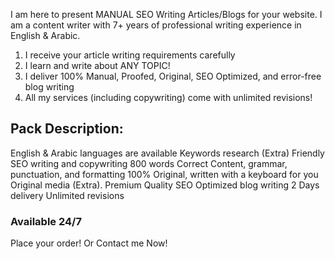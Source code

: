 I am here to present MANUAL SEO Writing Articles/Blogs for your website. I am a content writer with 7+ years of professional writing experience in English & Arabic.
1) I receive your article writing requirements carefully
2) I learn and write about ANY TOPIC! 
3) I deliver 100% Manual, Proofed, Original, SEO Optimized, and error-free blog writing
4) All my services (including copywriting) come with unlimited revisions! 

## Pack Description: 
English & Arabic languages are available
Keywords research (Extra)
Friendly SEO writing and copywriting
800 words
Correct Content, grammar, punctuation, and formatting
100% Original, written with a keyboard for you
Original media (Extra).
Premium Quality SEO Optimized blog writing
2 Days delivery
Unlimited revisions

### Available 24/7
Place your order!
Or Contact me Now!
